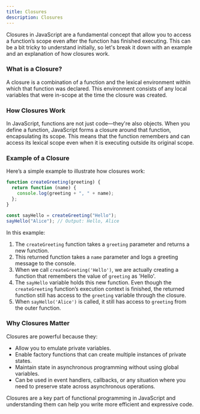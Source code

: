 ```yaml
---
title: Closures
description: Closures
---
```


Closures in JavaScript are a fundamental concept that allow you to access a function’s scope even after the function has finished executing. This can be a bit tricky to understand initially, so let's break it down with an example and an explanation of how closures work.

### What is a Closure?

A closure is a combination of a function and the lexical environment within which that function was declared. This environment consists of any local variables that were in-scope at the time the closure was created.

### How Closures Work

In JavaScript, functions are not just code—they're also objects. When you define a function, JavaScript forms a closure around that function, encapsulating its scope. This means that the function remembers and can access its lexical scope even when it is executing outside its original scope.

### Example of a Closure

Here’s a simple example to illustrate how closures work:

```javascript
function createGreeting(greeting) {
  return function (name) {
    console.log(greeting + ", " + name);
  };
}

const sayHello = createGreeting("Hello");
sayHello("Alice"); // Output: Hello, Alice
```

In this example:

1. The `createGreeting` function takes a `greeting` parameter and returns a new function.
2. This returned function takes a `name` parameter and logs a greeting message to the console.
3. When we call `createGreeting('Hello')`, we are actually creating a function that remembers the value of `greeting` as 'Hello'.
4. The `sayHello` variable holds this new function. Even though the `createGreeting` function’s execution context is finished, the returned function still has access to the `greeting` variable through the closure.
5. When `sayHello('Alice')` is called, it still has access to `greeting` from the outer function.

### Why Closures Matter

Closures are powerful because they:

- Allow you to emulate private variables.
- Enable factory functions that can create multiple instances of private states.
- Maintain state in asynchronous programming without using global variables.
- Can be used in event handlers, callbacks, or any situation where you need to preserve state across asynchronous operations.

Closures are a key part of functional programming in JavaScript and understanding them can help you write more efficient and expressive code.
